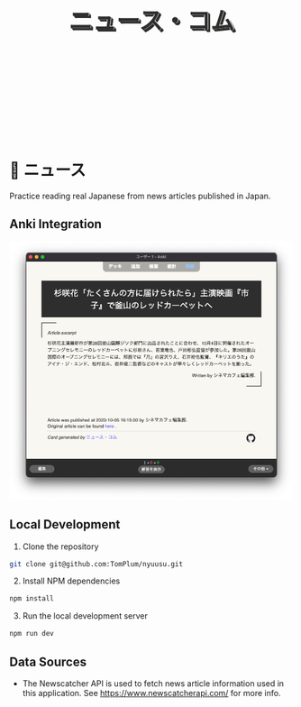 <svg fill="none" viewBox="0 0 600 300" width="600" height="300" xmlns="http://www.w3.org/2000/svg">
  <foreignObject width="100%" height="100%">
    <div xmlns="http://www.w3.org/1999/xhtml">
      <style>
        .title {
            --black-ink: #2e2e2e;
            --newspaper: #f9f7f1;
              margin: 0;
              padding: 20px 0;
              color: var(--black-ink);
              font-size: 3.6em;
              font-weight: bold;
              text-shadow: -1px -1px 0 var(--newspaper),
                  1px -1px 0 var(--newspaper),
                  -1px 1px 0 var(--newspaper),
                  1px 1px 0 var(--newspaper),
                  2px 2px 0 var(--black-ink),
                  3px 3px 0 var(--black-ink),
                  4px 4px 0 var(--black-ink),
                  5px 5px 0 var(--black-ink);
              text-align: center;
        }
      </style>
      <div>
        <p class="title">ニュース・コム</p>
      </div>
    </div>
  </foreignObject>
</svg>

# :newspaper: ニュース

Practice reading real Japanese from news articles published in Japan.

## Anki Integration
![example anki card](images/nyusu-anki.png)


## Local Development

1. Clone the repository
```sh
git clone git@github.com:TomPlum/nyuusu.git
```

2. Install NPM dependencies
```sh
npm install
```

3. Run the local development server
```sh
npm run dev
```

## Data Sources

- The Newscatcher API is used to fetch news article information used in this application. See https://www.newscatcherapi.com/ for more info.